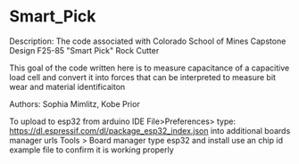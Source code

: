 # Smart_Pick
Description: 
The code associated with Colorado School of Mines Capstone Design F25-85 "Smart Pick" Rock Cutter

This goal of the code written here is to measure capacitance of a capacitive load cell and 
convert it into forces that can be interpreted to measure bit wear and material identificaiton

Authors: 
Sophia Mimlitz, Kobe Prior

To upload to esp32 from arduino IDE
    File>Preferences> 
    type: https://dl.espressif.com/dl/package_esp32_index.json
    into additional boards manager urls
    Tools > Board manager
    type esp32 and install 
    use an chip id example file to confirm it is working properly
